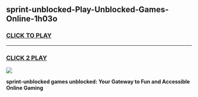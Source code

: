 
## sprint-unblocked-Play-Unblocked-Games-Online-1h03o
<h3>
<a href="https://premium76.site?title=sprint-unblocked&ref=25A">CLICK TO PLAY</a></h3>
<hr>

<h3>
<a href="https://premium76.site?title=sprint-unblocked&ref=25A">CLICK 2 PLAY</a>
  
</h3>

<a href="https://premium76.site?title=sprint-unblocked&ref=25A"><img src="https://clearcache.store/games.png"></a>


**sprint-unblocked games unblocked: Your Gateway to Fun and Accessible Online Gaming**
